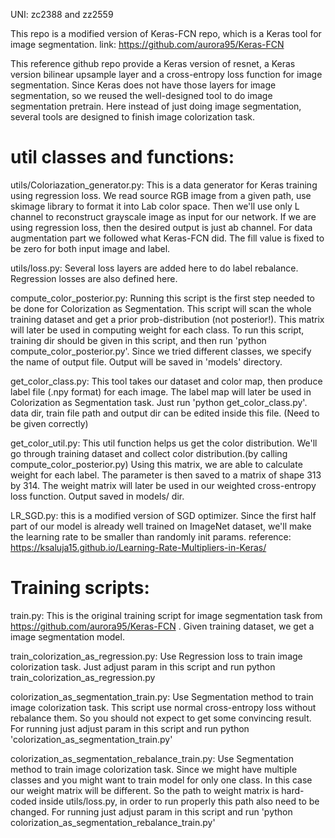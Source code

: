 UNI: zc2388 and zz2559

This repo is a modified version of Keras-FCN repo, which is a Keras tool for image segmentation. link: https://github.com/aurora95/Keras-FCN

This reference github repo provide a Keras version of resnet, a Keras version bilinear upsample layer and a cross-entropy loss function for image segmentation. Since Keras does not have those layers for image segmentation, so we reused the well-designed tool to do image segmentation pretrain. Here instead of just doing image segmentation, several tools are designed to finish image colorization task.

# util classes and functions:

utils/Coloriazation_generator.py: This is a data generator for Keras training using regression loss. We read source RGB image from a given path, use skimage library to format it into Lab color space. Then we'll use only L channel to reconstruct grayscale image as input for our network. If we are using regression loss, then the desired output is just ab channel. For data augmentation part we followed what Keras-FCN did. The fill value is fixed to be zero for both input image and label.

utils/loss.py: Several loss layers are added here to do label rebalance. Regression losses are also defined here.

compute_color_posterior.py: Running this script is the first step needed to be done for Colorization as Segmentation. This script will scan the whole training dataset and get a prior prob-distribution (not posterior!). This matrix will later be used in computing weight for each class. To run this script, training dir should be given in this script, and then run 'python compute_color_posterior.py'. Since we tried different classes, we specify the name of output file. Output will be saved in 'models' directory.

get_color_class.py: This tool takes our dataset and color map, then produce label file (.npy format) for each image. The label map will later be used in Colorization as Segmentation task. Just run 'python get_color_class.py'. data dir, train file path and output dir can be edited inside this file. (Need to be given correctly)

get_color_util.py: This util function helps us get the color distribution. We'll go through training dataset and collect color distribution.(by calling compute_color_posterior.py) Using this matrix, we are able to calculate weight for each label. The parameter is then saved to a matrix of shape 313 by 314. The weight matrix will later be used in our weighted cross-entropy loss function. Output saved in models/ dir.

LR_SGD.py: this is a modified version of SGD optimizer. Since the first half part of our model is already well trained on ImageNet dataset, we'll make the learning rate to be smaller than randomly init params.
reference: https://ksaluja15.github.io/Learning-Rate-Multipliers-in-Keras/

# Training scripts:

train.py: This is the original training script for image segmentation task from https://github.com/aurora95/Keras-FCN . Given training dataset, we get a image segmentation model.

train_colorization_as_regression.py: Use Regression loss to train image colorization task. Just adjust param in this script and run python train_colorization_as_regression.py

colorization_as_segmentation_train.py: Use Segmentation method to train image colorization task. This script use normal cross-entropy loss without rebalance them. So you should not expect to get some convincing result. For running just adjust param in this script and run python 'colorization_as_segmentation_train.py'

colorization_as_segmentation_rebalance_train.py: Use Segmentation method to train image colorization task. Since we might have multiple classes and you might want to train model for only one class. In this case our weight matrix will be different. So the path to weight matrix is hard-coded inside utils/loss.py, in order to run properly this path also need to be changed. For running just adjust param in this script and run 'python colorization_as_segmentation_rebalance_train.py'

